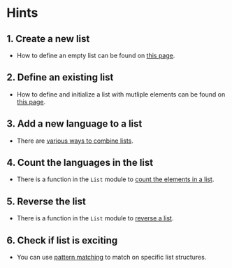 # Hints

## 1. Create a new list

- How to define an empty list can be found on [this page][create-and-initialize].

## 2. Define an existing list

- How to define and initialize a list with mutliple elements can be found on [this page][create-and-initialize].

## 3. Add a new language to a list

- There are [various ways to combine lists][combine].

## 4. Count the languages in the list

- There is a function in the `List` module to [count the elements in a list][length].

## 5. Reverse the list

- There is a function in the `List` module to [reverse a list][reverse].

## 6. Check if list is exciting

- You can use [pattern matching][list-destructuring] to match on specific list structures.

[create-and-initialize]: https://elmprogramming.com/list.html#creating-a-list
[combine]: https://elmprogramming.com/list.html#combining-lists
[length]: https://package.elm-lang.org/packages/elm/core/latest/List#length
[reverse]: https://package.elm-lang.org/packages/elm/core/latest/List#reverse
[list-destructuring]: https://www.bekk.christmas/post/2020/8/peeking-inside-lists
